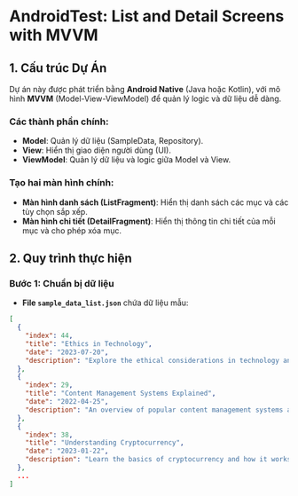 
#  AndroidTest: List and Detail Screens with MVVM

## 1. Cấu trúc Dự Án

Dự án này được phát triển bằng **Android Native** (Java hoặc Kotlin), với mô hình **MVVM** (Model-View-ViewModel) để quản lý logic và dữ liệu dễ dàng.

### Các thành phần chính:
- **Model**: Quản lý dữ liệu (SampleData, Repository).
- **View**: Hiển thị giao diện người dùng (UI).
- **ViewModel**: Quản lý dữ liệu và logic giữa Model và View.

### Tạo hai màn hình chính:
- **Màn hình danh sách (ListFragment)**: Hiển thị danh sách các mục và các tùy chọn sắp xếp.
- **Màn hình chi tiết (DetailFragment)**: Hiển thị thông tin chi tiết của mỗi mục và cho phép xóa mục.

## 2. Quy trình thực hiện

### Bước 1: Chuẩn bị dữ liệu
- **File `sample_data_list.json`** chứa dữ liệu mẫu:

```json
[
  {
    "index": 44,
    "title": "Ethics in Technology",
    "date": "2023-07-20",
    "description": "Explore the ethical considerations in technology and their implications."
  },
  {
    "index": 29,
    "title": "Content Management Systems Explained",
    "date": "2022-04-25",
    "description": "An overview of popular content management systems and their use cases."
  },
  {
    "index": 38,
    "title": "Understanding Cryptocurrency",
    "date": "2023-01-22",
    "description": "Learn the basics of cryptocurrency and how it works."
  },
  ...
]

